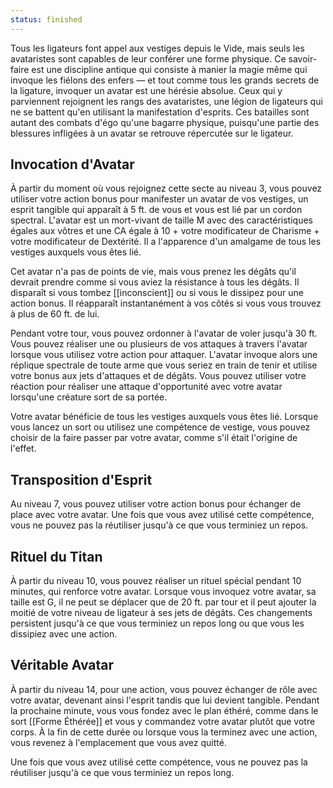 ```yaml
---
status: finished
---
```

Tous les ligateurs font appel aux vestiges depuis le Vide, mais seuls les avataristes sont capables de leur conférer une forme physique. Ce savoir-faire est une discipline antique qui consiste à manier la magie même qui invoque les fiélons des enfers — et tout comme tous les grands secrets de la ligature, invoquer un avatar est une hérésie absolue. Ceux qui y parviennent rejoignent les rangs des avataristes, une légion de ligateurs qui ne se battent qu'en utilisant la manifestation d'esprits. Ces batailles sont autant des combats d'égo qu'une bagarre physique, puisqu'une partie des blessures infligées à un avatar se retrouve répercutée sur le ligateur.

## Invocation d'Avatar
À partir du moment où vous rejoignez cette secte au niveau 3, vous pouvez utiliser votre action bonus pour manifester un avatar de vos vestiges, un esprit tangible qui apparaît à 5 ft. de vous et vous est lié par un cordon spectral. L'avatar est un mort-vivant de taille M avec des caractéristiques égales aux vôtres et une CA égale à 10 + votre modificateur de Charisme + votre modificateur de Dextérité. Il a l'apparence d'un amalgame de tous les vestiges auxquels vous êtes lié.

Cet avatar n'a pas de points de vie, mais vous prenez les dégâts qu'il devrait prendre comme si vous aviez la résistance à tous les dégâts. Il disparaît si vous tombez [[inconscient]] ou si vous le dissipez pour une action bonus. Il réapparaît instantanément à vos côtés si vous vous trouvez à plus de 60 ft. de lui.

Pendant votre tour, vous pouvez ordonner à l'avatar de voler jusqu'à 30 ft. Vous pouvez réaliser une ou plusieurs de vos attaques à travers l'avatar lorsque vous utilisez votre action pour attaquer. L'avatar invoque alors une réplique spectrale de toute arme que vous seriez en train de tenir et utilise votre bonus aux jets d'attaques et de dégâts. Vous pouvez utiliser votre réaction pour réaliser une attaque d'opportunité avec votre avatar lorsqu'une créature sort de sa portée.

Votre avatar bénéficie de tous les vestiges auxquels vous êtes lié. Lorsque vous lancez un sort ou utilisez une compétence de vestige, vous pouvez choisir de la faire passer par votre avatar, comme s'il était l'origine de l'effet.

## Transposition d'Esprit
Au niveau 7, vous pouvez utiliser votre action bonus pour échanger de place avec votre avatar. Une fois que vous avez utilisé cette compétence, vous ne pouvez pas la réutiliser jusqu'à ce que vous terminiez un repos.

## Rituel du Titan
À partir du niveau 10, vous pouvez réaliser un rituel spécial pendant 10 minutes, qui renforce votre avatar. Lorsque vous invoquez votre avatar, sa taille est G, il ne peut se déplacer que de 20 ft. par tour et il peut ajouter la moitié de votre niveau de ligateur à ses jets de dégâts. Ces changements persistent jusqu'à ce que vous terminiez un repos long ou que vous les dissipiez avec une action.

## Véritable Avatar
À partir du niveau 14, pour une action, vous pouvez échanger de rôle avec votre avatar, devenant ainsi l'esprit tandis que lui devient tangible. Pendant la prochaine minute, vous vous fondez avec le plan éthéré, comme dans le sort [[Forme Éthérée]] et vous y commandez votre avatar plutôt que votre corps. À la fin de cette durée ou lorsque vous la terminez avec une action, vous revenez à l'emplacement que vous avez quitté.

Une fois que vous avez utilisé cette compétence, vous ne pouvez pas la réutiliser jusqu'à ce que vous terminiez un repos long.
